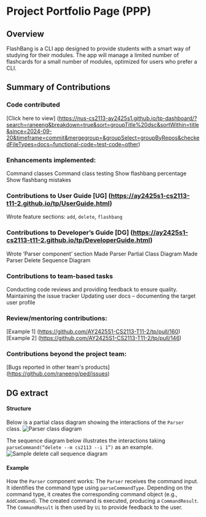 # Project Portfolio Page (PPP)

## Overview
FlashBang is a CLI app designed to provide students with a smart way of studying for their modules. The app will manage a limited number of flashcards for a small number of modules, optimized for users who prefer a CLI.

## Summary of Contributions
### Code contributed
[Click here to view] (https://nus-cs2113-ay2425s1.github.io/tp-dashboard/?search=raneeng&breakdown=true&sort=groupTitle%20dsc&sortWithin=title&since=2024-09-20&timeframe=commit&mergegroup=&groupSelect=groupByRepos&checkedFileTypes=docs~functional-code~test-code~other)

### Enhancements implemented:
Command classes
Command class testing
Show flashbang percentage
Show flashbang mistakes

### Contributions to User Guide [UG] (https://ay2425s1-cs2113-t11-2.github.io/tp/UserGuide.html)
Wrote feature sections: `add`, `delete`, `flashbang`

### Contributions to Developer’s Guide [DG] (https://ay2425s1-cs2113-t11-2.github.io/tp/DeveloperGuide.html)
Wrote ‘Parser component’ section
Made Parser Partial Class Diagram
Made Parser Delete Sequence Diagram

### Contributions to team-based tasks
Conducting code reviews and providing feedback to ensure quality.
Maintaining the issue tracker
Updating user docs – documenting the target user profile

### Review/mentoring contributions:
[Example 1] (https://github.com/AY2425S1-CS2113-T11-2/tp/pull/160)
[Example 2] (https://github.com/AY2425S1-CS2113-T11-2/tp/pull/146)

### Contributions beyond the project team:
[Bugs reported in other team's products] (https://github.com/raneeng/ped/issues)

## DG extract
#### Structure
Below is a partial class diagram showing the interactions of the `Parser` class.
![Parser class diagram](./diagrams/ParserPartialClassDiagram.jpg)

The sequence diagram below illustrates the interactions taking `parseCommand(“delete --m cs2113 --i 1”)` as an example.
![Sample delete call sequence diagram](./diagrams/ParserDeleteSequenceDiagram.png)

#### Example
How the `Parser` component works:
The `Parser` receives the command input.
It identifies the command type using `parseCommandType`.
Depending on the command type, it creates the corresponding command object (e.g., `AddCommand`).
The created command is executed, producing a `CommandResult`.
The `CommandResult` is then used by `Ui` to provide feedback to the user.
